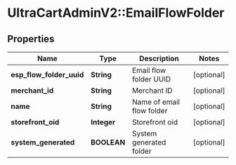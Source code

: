 # UltraCartAdminV2::EmailFlowFolder

## Properties
Name | Type | Description | Notes
------------ | ------------- | ------------- | -------------
**esp_flow_folder_uuid** | **String** | Email flow folder UUID | [optional] 
**merchant_id** | **String** | Merchant ID | [optional] 
**name** | **String** | Name of email flow folder | [optional] 
**storefront_oid** | **Integer** | Storefront oid | [optional] 
**system_generated** | **BOOLEAN** | System generated folder | [optional] 


